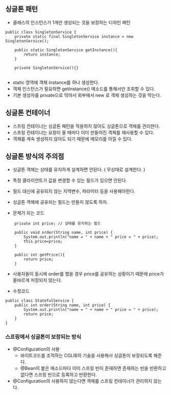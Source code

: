 ## 싱글톤 패턴
- 클래스의 인스턴스가 1개만 생성되는 것을 보장하는 디자인 패턴
```
public class SingletonService {
    private static final SingletonService instance = new SingletonService();

    public static SingletonService getInstance(){
        return instance;
    }

    private SingletonService(){}


```
- static 영역에 객체 instance를 하나 생성한다.
- 객체 인스턴스가 필요하면 getInstance() 메소드를 통해서만 조회할 수 있다.
- 기본 생성자를 private으로 막아서 외부에서 new 로 객체 생성하는 것을 막는다.

## 싱글톤 컨테이너
- 스프링 컨테이너는 싱글톤 패턴을 적용하지 않아도 싱글톤으로 객체를 관리한다.
- 스프링 컨테이너는 요청이 올 때마다 이미 만들어진 객체를 재사용할 수 있다.
- 객체를 계속 생성하지 않아도 되기 때문에 메모리를 아낄 수 있다.

## 싱글톤 방식의 주의점
- 싱글톤 객체는 상태를 유지하게 설계하면 안된다. ( 무상태로 설계한다. )
- 특정 클라이언트가 값을 변경할 수 있는 필드가 있으면 안된다.
- 필드 대신에 공유되지 않는 지역변수, 파라미터 등을 사용해야한다.
- 싱글톤 객체에 공유되는 필드는 만들지 않도록 하자.

- 문제가 되는 코드
```
    private int price; // 상태를 유지하는 필드

    public void order(String name, int price) {
        System.out.println("name = " + name + " price = " + price);
        this.price=price;
    }

    public int getPrice(){
        return price;
    }
```
- 사용자들이 동시에 order를 했을 경우 price를 공유하는 상황이기 때문에 price가 올바르게 저장되지 않는다.

- 수정코드
```
public class StatefulService {
    public int order(String name, int price) {
        System.out.println("name = " + name + " price = " + price);
        return price;
    }
}

```
### 스프링에서 싱글톤이 보장되는 방식
- @Configuration의 사용
    - 바이트코드를 조작하는 CGLIB의 기술을 사용해서 싱글톤이 보장되도록 해준다.
    - @Bean이 붙은 매소드마다 이미 스프링 빈이 존재하면 존재하는 빈을 반환하고 없다면 스프링 빈으로 등록하고 반환한다.
- @Configuration의 사용하지 않는다면 객체를 스프링  컨테이너가 관리하지 않는다.
